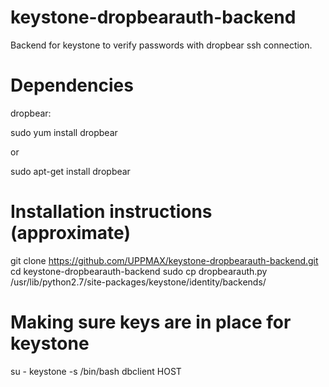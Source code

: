 # keystone-dropbearauth-backend
Backend for keystone to verify passwords with dropbear ssh connection.  

# Dependencies

dropbear:

sudo yum install dropbear

or

sudo apt-get install dropbear


# Installation instructions (approximate)

git clone https://github.com/UPPMAX/keystone-dropbearauth-backend.git
cd keystone-dropbearauth-backend
sudo cp dropbearauth.py /usr/lib/python2.7/site-packages/keystone/identity/backends/


# Making sure keys are in place for keystone

su - keystone -s /bin/bash
dbclient HOST
